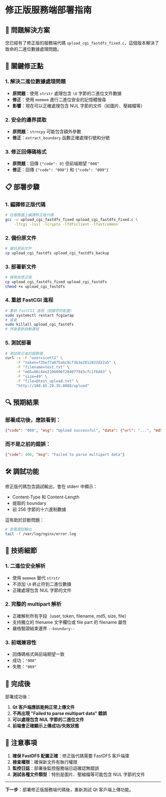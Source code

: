 # 修正版服務端部署指南

## 🎯 問題解決方案

您已經有了修正版的服務端代碼 `upload_cgi_fastdfs_fixed.c`，這個版本解決了致命的二進位數據處理問題。

## 🔧 關鍵修正點

### 1. **解決二進位數據處理問題**
- **原問題**：使用 `strstr` 處理包含 `\0` 字節的二進位文件數據
- **修正**：使用 `memmem` 進行二進位安全的記憶體搜尋
- **影響**：現在可以正確處理包含 NUL 字節的文件（如圖片、壓縮檔等）

### 2. **安全的邊界提取**
- **原問題**：`strncpy` 可能包含額外參數
- **修正**：`extract_boundary` 函數正確處理引號和分號

### 3. **修正回傳碼格式**
- **原問題**：回傳 `{"code": 0}` 但前端期望 `"008"`
- **修正**：回傳 `{"code": "008"}` 和 `{"code": "009"}`

## 📋 部署步驟

### 1. 編譯修正版代碼
```bash
# 在服務器上編譯修正版代碼
gcc -o upload_cgi_fastdfs_fixed upload_cgi_fastdfs_fixed.c \
    -lfcgi -lssl -lcrypto -lfdfsclient -lfastcommon
```

### 2. 備份原文件
```bash
# 備份原始文件
cp upload_cgi_fastdfs upload_cgi_fastdfs_backup
```

### 3. 部署新文件
```bash
# 替換為修正版
cp upload_cgi_fastdfs_fixed upload_cgi_fastdfs
chmod +x upload_cgi_fastdfs
```

### 4. 重啟 FastCGI 進程
```bash
# 重啟 FastCGI 進程（根據您的配置）
sudo systemctl restart fcgiwrap
# 或者
sudo killall upload_cgi_fastdfs
# 然後重新啟動進程
```

### 5. 測試部署
```bash
# 測試修正後的服務端
curl -v -F "user=scott2" \
     -F "token=f35e77a875abc8cf3b3e2012822d22a5" \
     -F "filename=test.txt" \
     -F "md5=86c4ee2106096f284077943cfc1f6d43" \
     -F "size=49" \
     -F "file=@test_upload.txt" \
     "http://100.65.29.35:8088/upload"
```

## 🔍 預期結果

### 部署成功後，應該看到：
```json
{"code": "008", "msg": "Upload successful", "data": {"url": "...", "md5": "...", "size": 49, "filename": "test.txt"}}
```

### 而不是之前的錯誤：
```json
{"code": 400, "msg": "Failed to parse multipart data"}
```

## 🛠️ 調試功能

修正版代碼包含調試輸出，會在 stderr 中顯示：
- Content-Type 和 Content-Length
- 提取的 boundary
- 前 256 字節的十六進制數據

這有助於診斷問題：
```bash
# 查看調試輸出
tail -f /var/log/nginx/error.log
```

## 📝 技術細節

### 1. **二進位安全解析**
- 使用 `memmem` 替代 `strstr`
- 不添加 `\0` 終止符到二進位數據
- 正確處理包含 NUL 字節的文件

### 2. **完整的 multipart 解析**
- 正確解析所有字段（user, token, filename, md5, size, file）
- 支持獨立的 filename 文字欄位或 file part 的 filename 屬性
- 嚴格驗證結束邊界 `--boundary--`

### 3. **前端兼容性**
- 回傳碼格式與前端期望一致
- 成功：`"008"`
- 失敗：`"009"`

## 🎉 完成後

部署成功後：
1. **Qt 客戶端應該能夠正常上傳文件**
2. **不再出現 "Failed to parse multipart data" 錯誤**
3. **可以處理包含 NUL 字節的二進位文件**
4. **前端會正確顯示上傳成功/失敗狀態**

## 🚨 注意事項

1. **確保 FastDFS 配置正確**：修正版代碼需要 FastDFS 客戶端庫
2. **檢查權限**：確保新文件有執行權限
3. **監控日誌**：部署後監控服務端日誌確認無錯誤
4. **測試各種文件類型**：特別是圖片、壓縮檔等可能包含 NUL 字節的文件

---

**下一步**：部署修正版服務端代碼後，重新測試 Qt 客戶端上傳功能。
